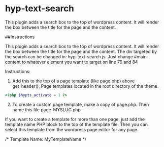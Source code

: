 hyp-text-search
===============

This plugin adds a search box to the top of wordpress content. It will render the box between the title for the page and the content.

##Instructions

This plugin adds a search box to the top of wordpress content. It will render the box between the title for the page and the content. The div targeted by the search can be changed in: hyp-text-search.js. Just change #main-content to whatever element you want to target on line 79 and 84

Instructions:

1) Add this to the top of a page template (like page.php) above get_header(); Page templates located in the root directory of the theme.

```php
<?php $hypts_activate = 1 ?>
```

2) To create a custom page template, make a copy of page.php. Then name this file page-MYSLUG.php

If you want to create a template for more than one page, just add the template name PHP block to the top of the template file. Then you can select this template from the wordpress page editor for any page.

/* Template Name: MyTemplateName */
